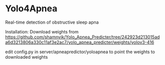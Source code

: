 # Yolo4Apnea
Real-time detection of obstructive sleep apna

Installation:
Download weights from https://github.com/shamnvik/Yolo_Apnea_Predicter/tree/242923d213015ada6d3213806a330c11af3e2ac7/yolo_apnea_predicter/weights/yolov3-416

edit config.py in server/apneapredictor/yoloapnea to point the weights to downloaded weights
